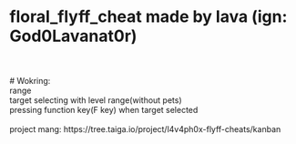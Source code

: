 # floral_flyff_cheat made by lava (ign: God0Lavanat0r)
<br/>
<br/>
# Wokring:
<br/>
    range<br/>
    target selecting with level range(without pets)<br/>
    pressing function key(F key) when target selected<br/>
    <br/>
    project mang: https://tree.taiga.io/project/l4v4ph0x-flyff-cheats/kanban<br/>
